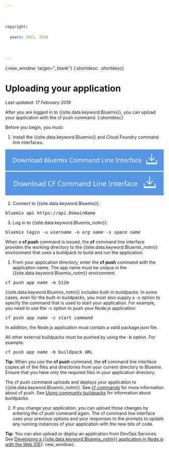 ```yaml
---

 

copyright:

  years: 2015, 2016

 

---
```


{:new_window: target="_blank"}
{:shortdesc: .shortdesc}

# Uploading your application
*Last updated: 17 February 2016*

After you are logged in to {{site.data.keyword.Bluemix}}, you can upload your application with the cf push command.
{:shortdesc}

Before you begin, you must:
  1. Install the {{site.data.keyword.Bluemix}} and Cloud Foundry command line interfaces.

  <a class="xref" href="http://clis.ng.bluemix.net/ui/home.html" target="_blank" title="(Opens in a new tab or window)"><img class="image" src="images/btn_bx_commandline.svg" alt="Download {{site.data.keyword.Bluemix}} command line interface" /> </a>  <a class="xref" href="https://github.com/cloudfoundry/cli/releases" target="_blank" title="(Opens in a new tab or window)"><img class="image" src="images/btn_cf_commandline.svg" alt="Download Cloud Foundry command line interface" /> </a> 

  2. Connect to {{site.data.keyword.Bluemix}}.

  <pre class="pre">bluemix api https://api.<span class="keyword" data-hd-keyref="DomainName">DomainName</span></pre>
  
  3. Log in to {{site.data.keyword.Bluemix_notm}}.

  <pre class="pre">bluemix login -u <var class="keyword varname" data-hd-keyref="user_ID">username</var> -o <var class="keyword varname" data-hd-keyref="org_name">org_name</var> -s <var class="keyword varname" data-hd-keyref="space_name">space_name</var></pre>

When a **cf push** command is issued, the **cf** command line interface provides the working directory to the {{site.data.keyword.Bluemix_notm}} environment that uses a buildpack to build and run the application.

  1. From your application directory, enter the **cf push** command with the application name. The app name must be unique in the {{site.data.keyword.Bluemix_notm}} environment.
  
  <pre class="pre">cf push <var class="keyword varname" data-hd-keyref="app_name">app_name</var> -m 512m</pre>
  
  {{site.data.keyword.Bluemix_notm}} includes built-in buildpacks. In some cases, even for the built-in buildpacks, you must also supply a -c option to specify the command that is used to start your application. For example, you need to use the -c option to push your Node.js application:
  
  <pre class="pre">cf push <var class="keyword varname" data-hd-keyref="app_name">app_name</var> -c start_command</pre>
  
  In addition, the Node.js application must contain a valid package.json file.

  All other external buildpacks must be pushed by using the -b option. For example:

  <pre class="pre">cf push <var class="keyword varname" data-hd-keyref="app_name">app_name</var> -b buildpack_URL</pre>
  
  **Tip:** When you use the **cf push** command, the **cf** command line interface copies all of the files and directories from your current directory to Bluemix. Ensure that you have only the required files in your application directory.

  The cf push command uploads and deploys your application to {{site.data.keyword.Bluemix_notm}}. See [cf commands](../cli/reference/cfcommands/index.html) for more information about cf push. See [Using community buildpacks](../cfapps/byob.html) for information about buildpacks.

  2. If you change your application, you can upload those changes by entering the cf push command again. The cf command line interface uses your previous options and your responses to the prompts to update any running instances of your application with the new bits of code.

**Tip:** You can also upload or deploy an application from DevOps Services. See [Developing a {{site.data.keyword.Bluemix_notm}} application in Node.js with the Web IDE](https://hub.jazz.net/tutorials/devopsweb/){: new_window}.
